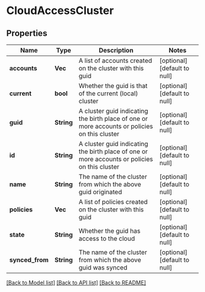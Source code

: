 # CloudAccessCluster

## Properties
Name | Type | Description | Notes
------------ | ------------- | ------------- | -------------
**accounts** | **Vec<String>** | A list of accounts created on the cluster with this guid | [optional] [default to null]
**current** | **bool** | Whether the guid is that of the current (local) cluster | [optional] [default to null]
**guid** | **String** | A cluster guid indicating the birth place of one or more accounts or policies on this cluster | [optional] [default to null]
**id** | **String** | A cluster guid indicating the birth place of one or more accounts or policies on this cluster | [optional] [default to null]
**name** | **String** | The name of the cluster from which the above guid originated | [optional] [default to null]
**policies** | **Vec<String>** | A list of policies created on the cluster with this guid | [optional] [default to null]
**state** | **String** | Whether the guid has access to the cloud | [optional] [default to null]
**synced_from** | **String** | The name of the cluster from which the above guid was synced | [optional] [default to null]

[[Back to Model list]](../README.md#documentation-for-models) [[Back to API list]](../README.md#documentation-for-api-endpoints) [[Back to README]](../README.md)


